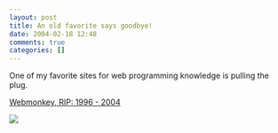 ```yaml
---
layout: post
title: An old favorite says goodbye!
date: 2004-02-18 12:48
comments: true
categories: []
---
```

One of my favorite sites for web programming knowledge is pulling the plug.

<a href="http://www.wired.com/news/infostructure/0,1377,62300,00.html?tw=wn_tophead_4">Webmonkey, RIP: 1996 - 2004</a>

<img src="http://peterfilias.com/archives/monkey_bigwrench.gif" border="0">
